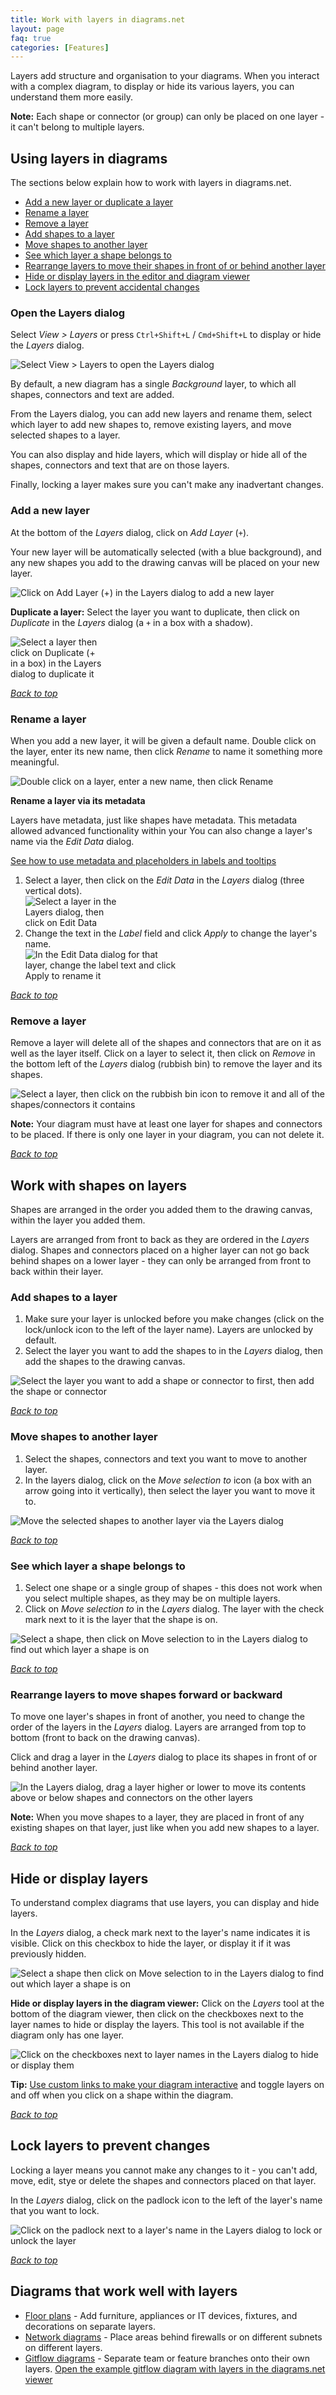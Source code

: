 ```yaml
---
title: Work with layers in diagrams.net
layout: page
faq: true
categories: [Features]
---
```


Layers add structure and organisation to your diagrams. When you interact with a complex diagram, to display or hide its various layers, you can understand them more easily.

**Note:** Each shape or connector (or group) can only be placed on one layer - it can't belong to multiple layers.

## Using layers in diagrams

The sections below explain how to work with layers in diagrams.net.

* [Add a new layer or duplicate a layer](#add-a-new-layer)
* [Rename a layer](#rename-a-layer)
* [Remove a layer](#remove-a-layer)
* [Add shapes to a layer](#add-shapes-to-a-layer)
* [Move shapes to another layer](#move-shapes-to-another-layer)
* [See which layer a shape belongs to](#see-which-layer-a-shape-belongs-to)
* [Rearrange layers to move their shapes in front of or behind another layer](#rearrange-layers-to-move-shapes-forward-or-backward)
* [Hide or display layers in the editor and diagram viewer](#hide-or-display-layers)
* [Lock layers to prevent accidental changes](#lock-layers-to-prevent-changes)


### Open the Layers dialog

Select _View > Layers_ or press ``Ctrl+Shift+L`` / ``Cmd+Shift+L`` to display or hide the _Layers_ dialog.

<img src="/assets/img/blog/view-layers.png" style="max-width:100%;height:auto;" alt="Select View > Layers to open the Layers dialog">

By default, a new diagram has a single _Background_ layer, to which all shapes, connectors and text are added.

From the Layers dialog, you can add new layers and rename them, select which layer to add new shapes to, remove existing layers, and move selected shapes to a layer. 

You can also display and hide layers, which will display or hide all of the shapes, connectors and text that are on those layers. 

Finally, locking a layer makes sure you can't make any inadvertant changes.

### Add a new layer 

At the bottom of the _Layers_ dialog, click on _Add Layer_ (``+``). 

Your new layer will be automatically selected (with a blue background), and any new shapes you add to the drawing canvas will be placed on your new layer.

<img src="/assets/img/blog/layer-add.png" style="max-width:100%;height:auto;" alt="Click on Add Layer (+) in the Layers dialog to add a new layer">

**Duplicate a layer:** Select the layer you want to duplicate, then click on _Duplicate_ in the _Layers_ dialog (a ``+`` in a box with a shadow).

<img src="/assets/img/blog/layer-duplicate.png" style="width=100%;max-width:150px;height:auto;" alt="Select a layer then click on Duplicate (+ in a box) in the Layers dialog to duplicate it">

[_Back to top_](#using-layers-in-diagrams)

### Rename a layer

When you add a new layer, it will be given a default name. Double click on the layer, enter its new name, then click _Rename_ to name it something more meaningful. 

<img src="/assets/img/blog/layer-rename.png" style="max-width:100%;height:auto;" alt="Double click on a layer, enter a new name, then click Rename">

**Rename a layer via its metadata**

Layers have metadata, just like shapes have metadata. This metadata allowed advanced functionality within your You can also change a layer's name via the _Edit Data_ dialog.

[See how to use metadata and placeholders in labels and tooltips](/blog/placeholders.html)

1. Select a layer, then click on the _Edit Data_ in the _Layers_ dialog (three vertical dots). 
<br /><img src="/assets/img/blog/layer-edit-data.png" style="width=100%;max-width:150px;height:auto;" alt="Select a layer in the Layers dialog, then click on Edit Data">
2. Change the text in the _Label_ field and click _Apply_ to change the layer's name.
<br /><img src="/assets/img/blog/layer-edit-data-dialog.png" style="width=100%;max-width:250px;height:auto;" alt="In the Edit Data dialog for that layer, change the label text and click Apply to rename it">

[_Back to top_](#using-layers-in-diagrams)

### Remove a layer

Remove a layer will delete all of the shapes and connectors that are on it as well as the layer itself. Click on a layer to select it, then click on _Remove_ in the bottom left of the _Layers_ dialog (rubbish bin) to remove the layer and its shapes.

<img src="/assets/img/blog/layer-remove.png" style="max-width:100%;height:auto;" alt="Select a layer, then click on the rubbish bin icon to remove it and all of the shapes/connectors it contains">

**Note:** Your diagram must have at least one layer for shapes and connectors to be placed. If there is only one layer in your diagram, you can not delete it. 

[_Back to top_](#using-layers-in-diagrams)

## Work with shapes on layers

Shapes are arranged in the order you added them to the drawing canvas, within the layer you added them. 

Layers are arranged from front to back as they are ordered in the _Layers_ dialog. Shapes and connectors placed on a higher layer can not go back behind shapes on a lower layer - they can only be arranged from front to back within their layer.

### Add shapes to a layer 

1. Make sure your layer is unlocked before you make changes (click on the lock/unlock icon to the left of the layer name). Layers are unlocked by default.
2. Select the layer you want to add the shapes to in the _Layers_ dialog, then add the shapes to the drawing canvas. 

<img src="/assets/img/blog/layer-add-shape.gif" style="max-width:100%;height:auto;" alt="Select the layer you want to add a shape or connector to first, then add the shape or connector">

[_Back to top_](#using-layers-in-diagrams)

### Move shapes to another layer

1. Select the shapes, connectors and text you want to move to another layer. 
2. In the layers dialog, click on the _Move selection to_ icon (a box with an arrow going into it vertically), then select the layer you want to move it to.

<img src="/assets/img/blog/shapes-move-layers.png" style="max-width:100%;height:auto;" alt="Move the selected shapes to another layer via the Layers dialog">

[_Back to top_](#using-layers-in-diagrams)

### See which layer a shape belongs to

1. Select one shape or a single group of shapes - this does not work when you select multiple shapes, as they may be on multiple layers.
2. Click on _Move selection to_ in the _Layers_ dialog. The layer with the check mark next to it is the layer that the shape is on. 

<img src="/assets/img/blog/shape-find-layer.png" style="max-width:100%;height:auto;" alt="Select a shape, then click on Move selection to in the Layers dialog to find out which layer a shape is on">

[_Back to top_](#using-layers-in-diagrams)

### Rearrange layers to move shapes forward or backward

To move one layer's shapes in front of another, you need to change the order of the layers in the _Layers_ dialog. Layers are arranged from top to bottom (front to back on the drawing canvas).

Click and drag a layer in the _Layers_ dialog to place its shapes in front of or behind another layer.

<img src="/assets/img/blog/layer-rearrange.gif" style="max-width:100%;height:auto;" alt="In the Layers dialog, drag a layer higher or lower to move its contents above or below shapes and connectors on the other layers">

**Note:** When you move shapes to a layer, they are placed in front of any existing shapes on that layer, just like when you add new shapes to a layer.

[_Back to top_](#using-layers-in-diagrams)

## Hide or display layers

To understand complex diagrams that use layers, you can display and hide layers. 

In the _Layers_ dialog, a check mark next to the layer's name indicates it is visible. Click on this checkbox to hide the layer, or display it if it was previously hidden. 

<img src="/assets/img/blog/layers-display-hide.gif" style="max-width:100%;height:auto;" alt="Select a shape then click on Move selection to in the Layers dialog to find out which layer a shape is on">

**Hide or display layers in the diagram viewer:** Click on the _Layers_ tool at the bottom of the diagram viewer, then click on the checkboxes next to the layer names to hide or display the layers. This tool is not available if the diagram only has one layer.

<img src="/assets/img/blog/layers-viewer-display-hide.png" style="max-width:100%;height:auto;" alt="Click on the checkboxes next to layer names in the Layers dialog to hide or display them">

**Tip:** [Use custom links to make your diagram interactive](/blog/interactive-diagram-layers.html) and toggle layers on and off when you click on a shape within the diagram. 

[_Back to top_](#using-layers-in-diagrams)

## Lock layers to prevent changes

Locking a layer means you cannot make any changes to it - you can't add, move, edit, stye or delete the shapes and connectors placed on that layer. 

In the _Layers_ dialog, click on the padlock icon to the left of the layer's name that you want to lock.

<img src="/assets/img/blog/layer-locked-add-shape-failure.gif" style="max-width:100%;height:auto;" alt="Click on the padlock next to a layer's name in the Layers dialog to lock or unlock the layer">

[_Back to top_](#using-layers-in-diagrams)

## Diagrams that work well with layers

* [Floor plans](/blog/floorplans.html) - Add furniture, appliances or IT devices, fixtures, and decorations on separate layers.
* [Network diagrams](/blog/network-diagrams.html) - Place areas behind firewalls or on different subnets on different layers. 
* [Gitflow diagrams](/blog/gitflow-diagram.html) - Separate team or feature branches onto their own layers. [Open the example gitflow diagram with layers in the diagrams.net viewer](https://viewer.diagrams.net/?highlight=0000ff&edit=_blank&layers=1&nav=1&title=gitflow-examples.drawio#R%3Cmxfile%20pages%3D%222%22%3E%3Cdiagram%20id%3D%22yPxyJZ8AM_hMuL3Unpa9%22%20name%3D%22complex%20gitflow%22%3E7V1Je5s4GP41OU4exCLg2DhNe2jn6TSHaedGjBzTwZaLyTa%2FfiBGGCSBBdGC7aSHGlmW4Vveb5V84cxWz5%2ByaLP8imOUXthW%2FHzhXF%2FYNvAcv%2FivHHmpRizb2Y3cZ0lcje0HbpP%2FEJlYjT4kMdq2JuYYp3myaQ%2FO8XqN5nlrLMoy%2FNSetsBp%2B1s30T1iBm7nUcqO%2Fp3E%2BXI3GnjWfvwzSu6X5JuBVb2zisjkamC7jGL81BhyPl44swzjfPdq9TxDaUk9Qpfd52463q1vLEPrXOQDFd0fo%2FSherbqvvIX8rBoHX8oaVZcrfG6GLyKo%2B0SlQuA4mKZr9Lq5SJJ0xlOcfb6QSeOULCYF%2BPbPMP%2FosY7cB6gu0XxDnu71RNs8UM2J9Su7imPsntUTaskCMUtRlXP%2BAnhFcqzl2LC0549hDvLBmfIWIbSKE8e2%2ByNKim5r5erv%2BEbToobtq1KpN1qmUqefau9wO5hqs80mUEt49v96%2BwIwKxTvGg8837oldV8tvPYXJDytrrEWb7E93gdpR%2F3o1cZfljHNd%2F3c75gvKkGf6E8f6n0NXrIcVs%2BWnLDilUxcpOUt3xtcYTJQ0Hs8oQpsO8cCEWFyWVliUw7KEzDpKR4uuilMWFT8m0rLEQgsCgm7xYcy3KX0XRwabFSkKYFiJbceFomObrdRK%2BEeyqAvM3LaLvZIesieS55OkL5F3idE4krl0yjO5R%2Bw9skT%2FC6GJsXfETFh64eUZYnBfp%2BoSbkpdxdRWlyz53%2BoXrjDuc5XlVf2LgRy4JwNusTnHIl9NwrE9W7Tpt5sLpswI%2FNgR%2Fb6pahlnb38NVn%2BPo12paEoFlbPEne5mEPazqYeZDWqySO0y7x2QOIJYfqgX2Q7KEisgcKDecimKM5V3fuAs%2F1rFesLO73R0XJ14uf5cWlRy6vn5tvXr%2FUV02MFULMkEVMYpGnaX6BN9L%2BQotaiDD1gAEeivQ%2BoL7Hsnrvi57vy7UMoTN9Z6A0FbuVCtljkPzm5srzxzkNoxXpOcl%2F7GcWVz%2FJsxSv9x8qL8hnhNSN6%2B0Gk%2FBQfEetixIKYKos%2F0QAYyUYKOi7LYqF%2BvwCIkcNatqXQB1Bz8zho2M1jR4fOIagHU7ea%2FC4RnV40G71ryMvaAehCTs9HDcHWfaxwhROwiJCr9eTe7NFJHDRUPXPOC8QmJEEgeiuZlAXSyce3XGMp6rozj4Cl1hNfoy4mq0EmatE2Q5CKfEvVSRAiTTq8DXfwpsB6kIRz9fnkXCSi3%2BW35C%2BjMGpmihdZJw4TvEorwyovJOTYwDhZeibk2V4rtBfl1Kb0O%2FpgX5Io5cg9DMLATq3Ri%2FU4dePsSFs6v3Ydc%2BGoVHdC85W9zyO7okWuaeie10lTAW657rTl5RGzppcC%2BSsFwsE%2BQF27Id3lnDMzKvbONOIml3az3ckR806E8l6gNkJjAIzSfxPWd0UAbPPAWY1aqQOmB1fGzAD3zchKmPLeC0RG1M9VJTdtCcB1Ex6U3LBDzI4bb%2F3JEkrUUHKHdNYonJE0hKmS1ScVkAoqHaa%2BloKm7%2F%2FA23zP7ZeBUOrd53BPS5v8eKPIM1u1ot3OMZBVEgV2wa6GaTtxB%2BcL7mJCUAOwkxYlvq6mMY6MxplEHjTCCU9Wgo9uWLlsC7K95nUaJLCF%2FUOx2Ah6RJTCS6KR5dObH0%2BistphpowYJgwPrwUknTrI%2BxTslmd7zOpDW1nrYoucC%2Bh1%2FA3qWyTTs20WU6jFEUFV2luC5ST98TrILfMcjJt4iUwhikvczihqrzsH0ExdBxGIhB7yOfJSwh9J3pLa7gQtno2i62KCj5DfSq6M5Jsu%2B0s%2ByjOEgVH4NkrSj5zDLCi1CCnPZbiKhRLFLBZDHhgIYnJZ3hcZcEBW1lk%2BXQhp9AMLMeUUxeq7V%2BibYM8mg5wrJzCsYJtFXD1OVPAYr2pa%2FSIUrxZoUrjhm4Tff3j0NMr%2FynwqBrfsftT41np7DAG1hH0uiiDKqWuVQ1nauPWrpw9f0eA7D2kHt3n5vU7acx8yT0XNdFPGclp3mqFcSN19YnghZDe89JVoab%2BVUY0HDEnl9VTOviiN7NLwg%2BXdBwqSpyTMMUIHOjpyYLQNdmTBTi9%2F3WazLopKLUd49ydXLqMA9LK0mUip4JIEXrblND7dLJHp8S7R5COVJMJInCq4VQIdlveoQSOaCYI0m2IgpkgJb0nABppPpHSqDhxR6xuDmglmQiz9SeZ6vs54diE9hu1xiaEta3SLEe9DJJYdyOnzNIsey6VRt763uRtrhgo%2BZysUJ0c1Q9Kv5eLf6zZ78yOfjxs1h%2BQk9z89QfgeJA3KMofstKnz1G0Kv5jsYslAJUMYgCRg38TY6qoDWOfvZ%2Byrc57jkgE02hso%2FexOkBufA5NpusEiu9D2TpgfzmFpvXmJg1oGho5wkeH76iApS1N5ZQtfenn9oo7lEcQiI6MAUgNr7vqJ5uP4TTOX3YsxYhrstRtFHFtdvOqTtAlOHF%2BhHdczyThA7Z5XsCZFchR16TrIrbaE4JksYfpP%2BDwRln%2FgXdce69UhQABJ1UVGstUBXoTVR2tNepdggHeus%2FYjtpQ60h%2FeKfTUfgWNSEqodZvEw6j2HzjmauJ7VqXVvPPMagyp9OpIq9PbYCqcY5hkx%2FqjguR3N4Q6eB8ckCUtCYTvZ79EeCAQw7ZNqH4pLx7AoqvN7sFIOfU3cDYTkvgG3F6DvGuxWjp5K7rQ6Z%2FZMNqN%2BY5ko8Urx%2FeSJOS0XQIDNuk1ZkLqcXr3Vbtf0KDYofOX0cBJ5vBV12J4dRMoaYua%2BCxiWTBHjJ216p1eC2Jv93hc7T9Xd4E5M3mhENwGqY6VBvdAHA6uSeTu%2B8HyBrnsE9F2DZ4U36gWNiscw7eTAibzwE2XSfLMicwh2KWb3DCqF9qD86XfZQEgO8NOCOzkjYrrXUoafooQt%2Frk7I3S00Hldiff2Cq24AleX9npn9cVVm5B%2B4Iy6fPyifPTfSmkTWnt4aGcqXTTLLuBETG44mMLVtkRDMS5JuPvkuJwKJ47ZITiWssWwRsX14Xjp9Cl9Jg9jBdShzeKOtSgu9punHgxvfXphHLMv6a5E5bAE%2BnA0Gv1ABef3YgXWrE1V9bz7TiWtVg1GVqVRotInGMzs8VAcCoKwLc0wGuXw%2BrDbnvKJuTkd0nVbjuUE3ubPDGPepEelv2b%2BaceovwcKV1WKXVeCpJoK2f4mgY4lsmGQI8Nlw7HRRVXqrgwG3A6ZeSnykZVxejd%2FMG%2FRUGZr7s2AMYOdcTPSf5j8brhkwUV3uRKC9emvIxlaNo3iKexCS2ghbppYkO%2BCkuM4zzpsAUqL78imNUzvgf%3C%2Fdiagram%3E%3Cdiagram%20id%3D%22eWztX-HKV9PbQhigdnBN%22%20name%3D%22simple%20gitflow%22%3E7VnbctowEP0aHtPxBXN5TMitTdJJJ9NcHhW02GqFl5EF2P36SljCdiDcSlJnQl7iPVoLec%2BeXbM0%2FN4wvRBkFN0gBd7wHJo2%2FNOG57lO4Kt%2FGslypOM1cyAUjBqnArhjf8DeadAxo5BUHCUil2xUBfsYx9CXFYwIgdOq2wB59VNHJIQF4K5P%2BCL6wKiMzFMEToFfAgsj%2B8muY1aGxDobIIkIxWkJ8s8afk8gyvxqmPaA6%2BDZuPz4CZdf8R6Ovrcfnr5dBd2rHj3KNzvf5pb5IwiI5X639lr53hPCxyZg5mFlZiMIVAXUmChkhCHGhJ8V6EmBXiOOlJurwF8gZWbygYwlKiiSQ25WKUkioMZIJBHynHG96CgbYnqsqVdmjDHkSGk9kQJ%2FQw85itkR%2FVa%2FA88DtTJQTiWcEugM%2BgrfMIIm0gmORR9W%2BRkNqHOHsGpDL8gddQxL%2BWgYugAcghSZchDAiWSTatISk%2Fvh3K%2FgV10Yiregu%2Bm8D7sqyiJ7nLOpjCdtfAmseZqWF08zY32SrPC9fWfF7FYVHZKVHEbIYpmUdr7VgHIwxT0wyWkqezd4kV%2F5fkW2zQ%2B2ewLaEJXqzb37ZUlWcq4ahOZ4GjEJdyMyi%2FxU9ahqppFklHeNAUt15rzK9evZwckz8FtMmGQYq7W%2BygZQTicTEJKpTnL9wkFqFZwQzsKl7sdm4RmlxOHWaaa3gXRlWphVq%2Basak6LNucbKCp1OIvtvbh4nUMv2aFq2Baxvpe0a9VL7LnLUvYOUt5Rym69tGw3Pmh5Oy23N9Vyt15abi%2FTsrtI%2BUHL67Uc1EzLNtdK5N6QRAfnJb0CxzGdqc9ZT%2FEAY3lOhozrx7wEPgEdZrNg9O16xi4R7Mz%2BljH11vLdnMLWegpd913r8eJ780esx91W2yetRULBpQG091%2BP7Ret9d%2FI%2FFrVY3vulXTvqxbPg%2F86XR%2B2FnerOu7879eqw7htJxn7m8q4XuM2e%2B6DjP9Rxl5QLx03l7wav8kcNWXysXRdmqIqqxiiasPOUD%2Fn7NXfeIpSsxKxOEU5lIhdSoTffK8SocziR798MF78dOqf%2FQU%3D%3C%2Fdiagram%3E%3C%2Fmxfile%3E)